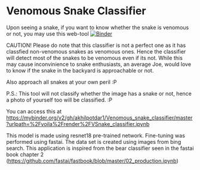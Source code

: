 # Venomous Snake Classifier

Upon seeing a snake, if you want to know whether the snake is venomous or not, you may use this web-tool 
[![Binder](https://mybinder.org/badge_logo.svg)](https://mybinder.org/v2/gh/akhilpotdar1/Venomous_snake_classifier/master?urlpath=%2Fvoila%2Frender%2FVSnake_classifier.ipynb)

CAUTION! Please do note that this classifier is not a perfect one as it has classfied non-venomous snakes as venomous ones. Hence the classifier will detect most of the snakes to be venomous even if its not. While this may cause inconvinience to snake enthusiasts, an average Joe, would love to know if the snake in the backyard is approachable or not. 

Also approach all snakes at your own peril :P 

P.S.: This tool will not classify whether the image has a snake or not, hence a photo of yourself too will be classified. :P

You can access this at https://mybinder.org/v2/gh/akhilpotdar1/Venomous_snake_classifier/master?urlpath=%2Fvoila%2Frender%2FVSnake_classifier.ipynb

This model is made using resnet18 pre-trained network. Fine-tuning was performed using fastai. The data set is created using images from bing search. This application is inspired from the bear classifier seen in the fastai book chapter 2 (https://github.com/fastai/fastbook/blob/master/02_production.ipynb) 
